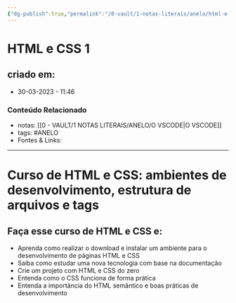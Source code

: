 ```yaml
---
{"dg-publish":true,"permalink":"/0-vault/1-notas-literais/anelo/html-e-css-1/","tags":["ANELO"],"dgHomeLink":true,"dgShowLocalGraph":true,"dgShowFileTree":true,"dgEnableSearch":true}
---
```


# HTML e CSS 1

## criado em: 
-  30-03-2023 - 11:46

### Conteúdo Relacionado
- notas: [[0 - VAULT/1 NOTAS LITERAIS/ANELO/O VSCODE\|O VSCODE]]
- tags: #ANELO 
- Fontes & Links: 

---

# Curso de  HTML e CSS: ambientes de desenvolvimento, estrutura de arquivos e tags

## Faça esse curso de HTML e CSS e:

-   Aprenda como realizar o download e instalar um ambiente para o desenvolvimento de páginas HTML e CSS
-   Saiba como estudar uma nova tecnologia com base na documentação
-   Crie um projeto com HTML e CSS do zero
-   Entenda como o CSS funciona de forma prática
-   Entenda a importância do HTML semântico e boas práticas de desenvolvimento
